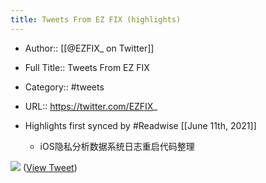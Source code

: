 ```yaml
---
title: Tweets From EZ FIX (highlights)
---
```


- Author:: [[@EZFIX_ on Twitter]]

- Full Title:: Tweets From EZ FIX

- Category:: #tweets

- URL:: https://twitter.com/EZFIX_

- Highlights first synced by #Readwise [[June 11th, 2021]]
	 - iOS隐私分析数据系统日志重启代码整理 

![](https://pbs.twimg.com/media/E3fSCAWVgAA8dFH.jpg) ([View Tweet](https://twitter.com/EZFIX_/status/1402820748369039367))
